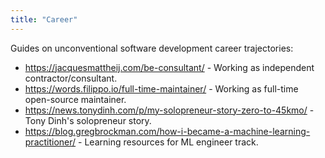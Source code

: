 ```yaml
---
title: "Career"
---
```


Guides on unconventional software development career trajectories:

- https://jacquesmattheij.com/be-consultant/ - Working as independent contractor/consultant.
- https://words.filippo.io/full-time-maintainer/ - Working as full-time open-source maintainer.
- https://news.tonydinh.com/p/my-solopreneur-story-zero-to-45kmo/ - Tony Dinh's solopreneur story.
- https://blog.gregbrockman.com/how-i-became-a-machine-learning-practitioner/ - Learning resources for ML engineer track.

